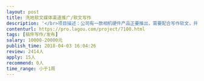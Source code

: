 ```yaml
---                
layout: post       
title: 洗地软文媒体渠道推广/软文写作           
description: '</br>项目描述：公司有一款相机硬件产品正要推出，需要配合写作软文，并在各媒体渠道发布出去。</br>详细需求：</br>1、软文写作，内容上我司可提供大纲。</br>2、需要您有相应的资源，可以将软文发布到相关的新闻媒体渠道上。</br>3、您可以列出可供软文发布的渠道和价格，因此，价格预算是另行商谈的。</br>'     
contenturl: https://pro.lagou.com/project/7100.html      
tags: [稿件写作/发布]            
salary: 10000-20000元          
publish_time: 2018-04-03 16:04:26         
review: 2414人                   
apply: 15人                   
recommend: 0人                   
time_range: 小于1周              
---                 
```

